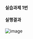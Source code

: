 #### 실습과제 1번
#### 실행결과
![image](https://github.com/user-attachments/assets/27dac537-6361-4615-b091-2cb4702e0aea)
